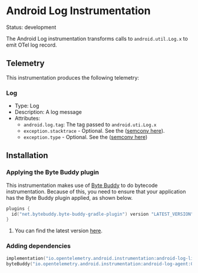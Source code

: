 
# Android Log Instrumentation

Status: development

The Android Log instrumentation transforms calls to `android.util.Log.x` to emit
OTel log record.

## Telemetry

This instrumentation produces the following telemetry:

### Log

* Type: Log
* Description: A log message
* Attributes:
    * `android.log.tag`: The tag passed to `android.uti.Log.x`
    * `exception.stacktrace` - Optional. See the ([semconv here](https://github.com/open-telemetry/semantic-conventions/blob/727700406f9e6cc3f4e4680a81c4c28f2eb71569/docs/attributes-registry/exception.md#exception-stacktrace)).
    * `exception.type` - Optional. See the ([semconv here](https://github.com/open-telemetry/semantic-conventions/blob/727700406f9e6cc3f4e4680a81c4c28f2eb71569/docs/attributes-registry/exception.md#exception-type))

## Installation

### Applying the Byte Buddy plugin

This instrumentation makes use of [Byte Buddy](https://bytebuddy.net/) to do bytecode instrumentation. Because of this, you need
to ensure that your application has the Byte Buddy plugin applied, as shown below.

```kotlin
plugins {
  id("net.bytebuddy.byte-buddy-gradle-plugin") version "LATEST_VERSION" // <1>
}
```

1. You can find the latest version [here](https://plugins.gradle.org/plugin/net.bytebuddy.byte-buddy-gradle-plugin).

### Adding dependencies

```kotlin
implementation("io.opentelemetry.android.instrumentation:android-log-library:0.15.0-alpha")
byteBuddy("io.opentelemetry.android.instrumentation:android-log-agent:0.15.0-alpha") // <2>
```
